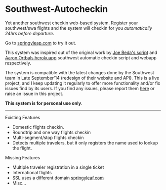 Southwest-Autocheckin
=====================

Yet another southwest checkin web-based system. Register your southwest/swa flights and the system will checkin for you _automatically 24hrs before departure_.

Go to [springyleap.com](http://springyleap.com) to try it out.

This system was inspired out of the original work by [Joe Beda's script](https://github.com/jbeda/southwest-checkin) and [Aaron Ortbals herokuapp](https://github.com/aortbals/southwest-checkin) southwest automatic checkin script and webapp respectively.

The system is compatible with the latest changes done by the Southwest team in Late September'14 (redesign of their website and API). This is a live project, and I keep updating it regularly to offer more functionality and/or fix issues find by its users. If you find any issues, please report them [here](mailto:flightautocheckin@sybleu.com) or raise an issue in this project.

__This system is for personal use only__.

***

Existing Features
  * Domestic flights checkin.
  * Roundtrip and one way flights checkin
  * Multi-segment/stop flights checkin
  * Detects multiple travelers, but it only registers the name used to lookup the flight.

Missing Features
* Multiple traveler registration in a single ticket
* International flights
* SSL uses a different domain [springyleaf.com](https://www.springyleaf.com)
* Misc...
